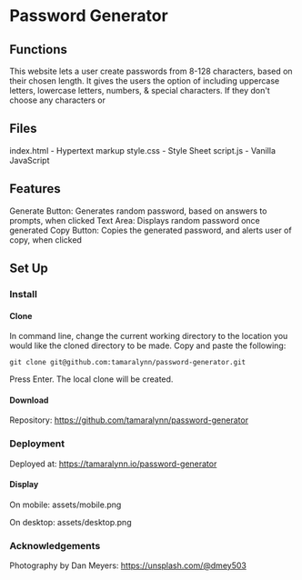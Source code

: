 # Password Generator

## Functions
This website lets a user create passwords from 8-128 characters, based on their chosen length.
It gives the users the option of including uppercase letters, lowercase letters, numbers, & special characters. If they don't choose any characters or 

## Files
index.html - Hypertext markup
style.css - Style Sheet
script.js - Vanilla JavaScript

## Features
Generate Button: Generates random password, based on answers to prompts, when clicked
Text Area: Displays random password once generated
Copy Button: Copies the generated password, and alerts user of copy, when clicked

## Set Up
### Install
#### Clone
In command line, change the current working directory to the location you would like the cloned directory to be made. Copy and paste the following:
```
git clone git@github.com:tamaralynn/password-generator.git
```
Press Enter. The local clone will be created.

#### Download
Repository:
https://github.com/tamaralynn/password-generator

### Deployment
Deployed at: 
https://tamaralynn.io/password-generator

#### Display
On mobile:
assets/mobile.png

On desktop:
assets/desktop.png

### Acknowledgements

Photography by Dan Meyers: https://unsplash.com/@dmey503
